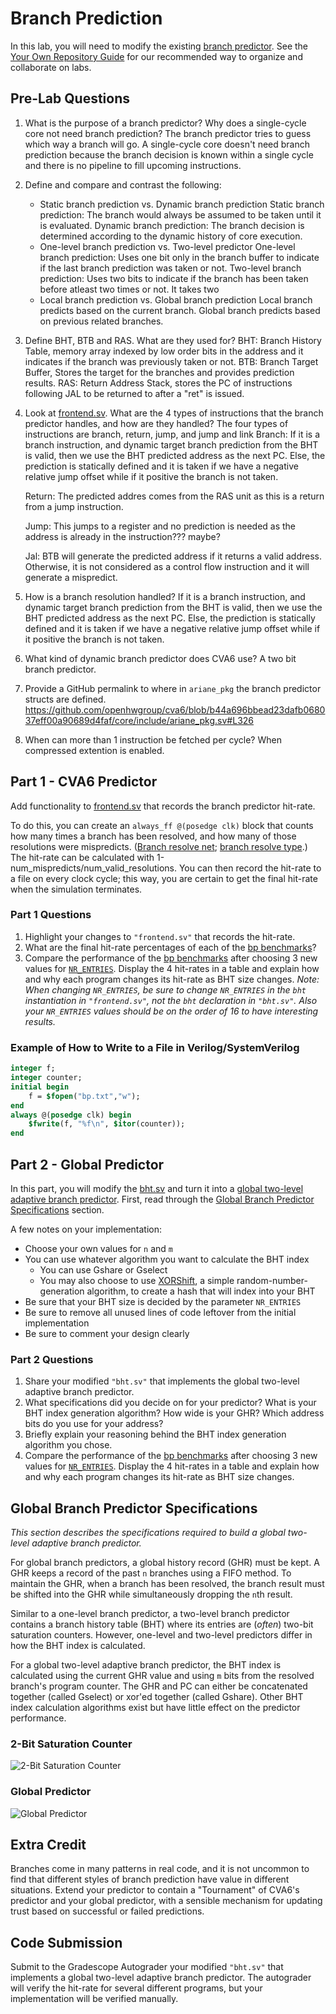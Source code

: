 
# Branch Prediction

In this lab, you will need to modify the existing [branch predictor](https://github.com/openhwgroup/cva6/blob/b44a696bbead23dafb068037eff00a90689d4faf/core/frontend/bht.sv). See the [Your Own Repository Guide](../guides/your-own-repo.md) for our recommended way to organize and collaborate on labs.

## Pre-Lab Questions

1. What is the purpose of a branch predictor? Why does a single-cycle core not need branch prediction?
   The branch predictor tries to guess which way a branch will go. A single-cycle core doesn't need branch prediction because the branch decision is known within a single cycle and there
   is no pipeline to fill upcoming instructions.
3. Define and compare and contrast the following:
    * Static branch prediction vs. Dynamic branch prediction
      Static branch prediction: The branch would always be assumed to be taken until it is evaluated.
      Dynamic branch prediction: The branch decision is determined according to the dynamic history of core execution.
    * One-level branch prediction vs. Two-level predictor
      One-level branch prediction: Uses one bit only in the branch buffer to indicate if the last branch prediction was taken or not.
      Two-level branch prediction: Uses two bits to indicate if the branch has been taken before atleast two times or not. It takes two 
    * Local branch prediction vs. Global branch prediction
      Local branch predicts based on the current branch.
      Global branch predicts based on previous related branches.
4. Define BHT, BTB and RAS. What are they used for?
   BHT: Branch History Table, memory array indexed by low order bits in the address and it indicates if the branch was previously taken or not.
   BTB: Branch Target Buffer, Stores the target for the branches and provides prediction results.
   RAS: Return Address Stack, stores the PC of instructions following JAL to be returned to after a "ret" is issued.
6. Look at [frontend.sv](https://github.com/openhwgroup/cva6/blob/b44a696bbead23dafb068037eff00a90689d4faf/core/frontend/frontend.sv). What are the 4 types of instructions that the branch predictor handles, and how are they handled?
   The four types of instructions are branch, return, jump, and jump and link
   Branch: If it is a branch instruction, and dynamic target branch prediction from the BHT is valid, then we use the BHT     predicted address as the next PC. Else, the prediction is statically defined and it is taken if we have a negative         relative jump offset while if it positive the branch is not taken.

   Return: The predicted addres comes from the RAS unit as this is a return from a jump instruction.
   
   Jump: This jumps to a register and no prediction is needed as the address is already in the instruction??? maybe?
   
   Jal: BTB will generate the predicted address if it returns a valid address. Otherwise, it is not considered as a control flow instruction and it will generate a mispredict.
   
8. How is a branch resolution handled?
   If it is a branch instruction, and dynamic target branch prediction from the BHT is valid, then we use the BHT     predicted address as the next PC. Else, the prediction is statically defined and it is taken if we have a negative         relative jump offset while if it positive the branch is not taken.

10. What kind of dynamic branch predictor does CVA6 use?
    A two bit branch predictor.
12. Provide a GitHub permalink to where in `ariane_pkg` the branch predictor structs are defined.
    https://github.com/openhwgroup/cva6/blob/b44a696bbead23dafb068037eff00a90689d4faf/core/include/ariane_pkg.sv#L326
    
14. When can more than 1 instruction be fetched per cycle?
When compressed extention is enabled.

## Part 1 - CVA6 Predictor

Add functionality to [frontend.sv](https://github.com/openhwgroup/cva6/blob/b44a696bbead23dafb068037eff00a90689d4faf/core/frontend/frontend.sv) that records the branch predictor hit-rate.

To do this, you can create an `always_ff @(posedge clk)` block that counts how many times a branch has been resolved, and how many of those resolutions were mispredicts. ([Branch resolve net](https://github.com/openhwgroup/cva6/blob/b44a696bbead23dafb068037eff00a90689d4faf/core/frontend/frontend.sv#L30); [branch resolve type](https://github.com/openhwgroup/cva6/blob/b44a696bbead23dafb068037eff00a90689d4faf/core/include/ariane_pkg.sv#L338-L345).) The hit-rate can be calculated with 1-num_mispredicts/num_valid_resolutions. You can then record the hit-rate to a file on every clock cycle; this way, you are certain to get the final hit-rate when the simulation terminates.

### Part 1 Questions

1. Highlight your changes to `"frontend.sv"` that records the hit-rate.
2. What are the final hit-rate percentages of each of the [bp benchmarks](https://github.com/sifferman/labs-with-cva6/tree/main/programs/bp)?
3. Compare the performance of the [bp benchmarks](https://github.com/sifferman/labs-with-cva6/tree/main/programs/bp) after choosing 3 new values for [`NR_ENTRIES`](https://github.com/openhwgroup/cva6/blob/b44a696bbead23dafb068037eff00a90689d4faf/core/frontend/frontend.sv#L419). Display the 4 hit-rates in a table and explain how and why each program changes its hit-rate as BHT size changes. *Note: When changing `NR_ENTRIES`, be sure to change `NR_ENTRIES` in the `bht` instantiation in `"frontend.sv"`, not the `bht` declaration in `"bht.sv"`. Also your `NR_ENTRIES` values should be on the order of 16 to have interesting results.*

### Example of How to Write to a File in Verilog/SystemVerilog

```systemverilog
integer f;
integer counter;
initial begin
    f = $fopen("bp.txt","w");
end
always @(posedge clk) begin
    $fwrite(f, "%f\n", $itor(counter));
end
```

## Part 2 - Global Predictor

In this part, you will modify the [bht.sv](https://github.com/openhwgroup/cva6/blob/b44a696bbead23dafb068037eff00a90689d4faf/core/frontend/bht.sv) and turn it into a [global two-level adaptive branch predictor](https://en.wikipedia.org/wiki/Branch_predictor#Global_branch_prediction). First, read through the [Global Branch Predictor Specifications](#global-branch-predictor-specifications) section.

A few notes on your implementation:

* Choose your own values for `n` and `m`
* You can use whatever algorithm you want to calculate the BHT index
    * You can use Gshare or Gselect
    * You may also choose to use [XORShift](https://en.wikipedia.org/wiki/Xorshift), a simple random-number-generation algorithm, to create a hash that will index into your BHT
* Be sure that your BHT size is decided by the parameter `NR_ENTRIES`
* Be sure to remove all unused lines of code leftover from the initial implementation
* Be sure to comment your design clearly

### Part 2 Questions

1. Share your modified `"bht.sv"` that implements the global two-level adaptive branch predictor.
2. What specifications did you decide on for your predictor? What is your BHT index generation algorithm? How wide is your GHR? Which address bits do you use for your address?
3. Briefly explain your reasoning behind the BHT index generation algorithm you chose.
4. Compare the performance of the [bp benchmarks](https://github.com/sifferman/labs-with-cva6/tree/main/programs/bp) after choosing 3 new values for [`NR_ENTRIES`](https://github.com/openhwgroup/cva6/blob/b44a696bbead23dafb068037eff00a90689d4faf/core/frontend/frontend.sv#L419). Display the 4 hit-rates in a table and explain how and why each program changes its hit-rate as BHT size changes.

## Global Branch Predictor Specifications

*This section describes the specifications required to build a global two-level adaptive branch predictor.*

For global branch predictors, a global history record (GHR) must be kept. A GHR keeps a record of the past `n` branches using a FIFO method. To maintain the GHR, when a branch has been resolved, the branch result must be shifted into the GHR while simultaneously dropping the `n`th result.

Similar to a one-level branch predictor, a two-level branch predictor contains a branch history table (BHT) where its entries are (*often*) two-bit saturation counters. However, one-level and two-level predictors differ in how the BHT index is calculated.

For a global two-level adaptive branch predictor, the BHT index is calculated using the current GHR value and using `m` bits from the resolved branch's program counter. The GHR and PC can either be concatenated together (called Gselect) or xor'ed together (called Gshare). Other BHT index calculation algorithms exist but have little effect on the predictor performance.

### 2-Bit Saturation Counter

![2-Bit Saturation Counter](bp/saturation_counter.svg)

### Global Predictor

![Global Predictor](bp/global_predictor.svg)

## Extra Credit

Branches come in many patterns in real code, and it is not uncommon to find that different styles of branch prediction have value in different situations. Extend your predictor to contain a "Tournament" of CVA6's predictor and your global predictor, with a sensible mechanism for updating trust based on successful or failed predictions.

## Code Submission

Submit to the Gradescope Autograder your modified `"bht.sv"` that implements a global two-level adaptive branch predictor. The autograder will verify the hit-rate for several different programs, but your implementation will be verified manually.
